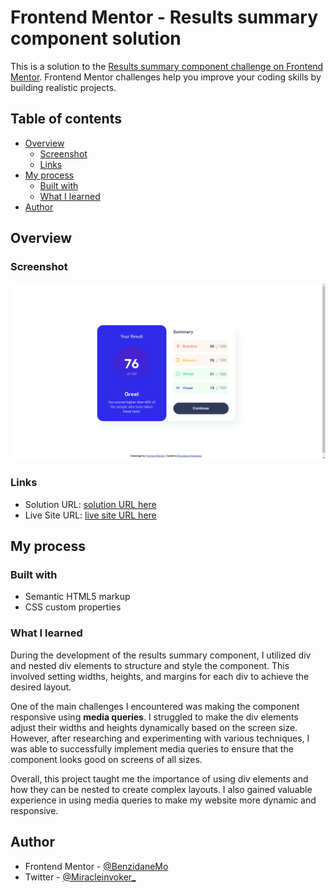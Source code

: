 # Frontend Mentor - Results summary component solution

This is a solution to the [Results summary component challenge on Frontend Mentor](https://www.frontendmentor.io/challenges/results-summary-component-CE_K6s0maV). Frontend Mentor challenges help you improve your coding skills by building realistic projects. 

## Table of contents

- [Overview](#overview)
  - [Screenshot](#screenshot)
  - [Links](#links)
- [My process](#my-process)
  - [Built with](#built-with)
  - [What I learned](#what-i-learned)
- [Author](#author)


## Overview

### Screenshot

![this my solution](./assets/images/Screenshot.png)


### Links

- Solution URL: [solution URL here](https://github.com/BenzidaneMo/results-summary-component)
- Live Site URL: [live site URL here](https://benzidanemo.github.io/results-summary-component/)

## My process

### Built with

- Semantic HTML5 markup
- CSS custom properties

### What I learned

During the development of the results summary component, I utilized div and nested div elements to structure and style the component. This involved setting widths, heights, and margins for each div to achieve the desired layout.

One of the main challenges I encountered was making the component responsive using **media queries**. I struggled to make the div elements adjust their widths and heights dynamically based on the screen size. However, after researching and experimenting with various techniques, I was able to successfully implement media queries to ensure that the component looks good on screens of all sizes.

Overall, this project taught me the importance of using div elements and how they can be nested to create complex layouts. I also gained valuable experience in using media queries to make my website more dynamic and responsive.


## Author

- Frontend Mentor - [@BenzidaneMo](https://www.frontendmentor.io/profile/BenzidaneMo)
- Twitter - [@Miracleinvoker_](https://twitter.com/Miracleinvoker_)

